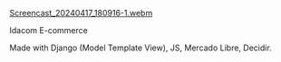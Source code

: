 [Screencast_20240417_180916-1.webm](https://github.com/zekalarcon/idacom/assets/67808305/b2a6a607-5bd0-4f24-85b1-743b7925de6e)

Idacom E-commerce

Made with Django (Model Template View), JS, Mercado Libre, Decidir.
